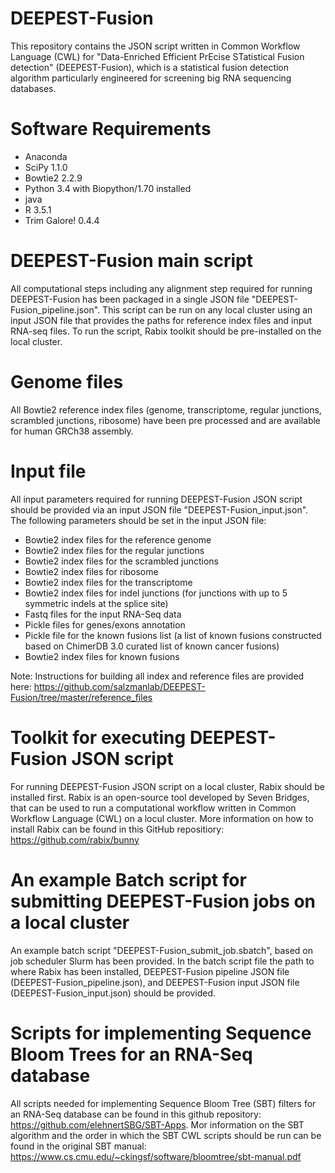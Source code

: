 # DEEPEST-Fusion

This repository contains the JSON script written in Common Workflow Language (CWL) for "Data-Enriched Efficient PrEcise STatistical Fusion detection" (DEEPEST-Fusion), which is a statistical fusion detection algorithm particularly engineered for screening big RNA sequencing databases. 

# Software Requirements

- Anaconda
- SciPy 1.1.0
- Bowtie2 2.2.9
- Python 3.4 with Biopython/1.70 installed
- java
- R 3.5.1
- Trim Galore! 0.4.4
# DEEPEST-Fusion main script

All computational steps including any alignment step required for running DEEPEST-Fusion has been packaged in a single JSON file "DEEPEST-Fusion_pipeline.json". This script can be run on any local cluster using an input JSON file that provides the paths for reference index files and input RNA-seq files. To run the script, Rabix toolkit should be pre-installed on the local cluster.  
# Genome files

All Bowtie2 reference index files (genome, transcriptome, regular junctions, scrambled junctions, ribosome) have been pre processed and are available for human GRCh38 assembly. 

# Input file

All input parameters required for running DEEPEST-Fusion JSON script should be provided via an input JSON file "DEEPEST-Fusion_input.json". The following parameters should be set in the input JSON file:

- Bowtie2 index files for the reference genome
- Bowtie2 index files for the regular junctions
- Bowtie2 index files for the scrambled junctions
- Bowtie2 index files for ribosome
- Bowtie2 index files for the transcriptome
- Bowtie2 index files for indel junctions (for junctions with up to 5 symmetric indels at the splice site)
- Fastq files for the input RNA-Seq data
- Pickle files for genes/exons annotation
- Pickle file for the known fusions list (a list of known fusions constructed based on ChimerDB 3.0 curated list of known cancer fusions)
- Bowtie2 index files for known fusions

Note: Instructions for building all index and reference files are provided here: 
https://github.com/salzmanlab/DEEPEST-Fusion/tree/master/reference_files 

# Toolkit for executing DEEPEST-Fusion JSON script

For running DEEPEST-Fusion JSON script on a local cluster, Rabix should be installed first. Rabix is an open-source tool developed by Seven Bridges, that can be used to run a computational workflow written in Common Workflow Language (CWL) on a locul cluster. More information on how to install Rabix can be found in this GitHub repositiory: https://github.com/rabix/bunny  

# An example Batch script for submitting DEEPEST-Fusion jobs on a local cluster

An example batch script "DEEPEST-Fusion_submit_job.sbatch", based on job scheduler Slurm has been provided. In the batch script file the path to where Rabix has been installed, DEEPEST-Fusion pipeline JSON file (DEEPEST-Fusion_pipeline.json), and DEEPEST-Fusion input JSON file (DEEPEST-Fusion_input.json) should be provided. 

# Scripts for implementing Sequence Bloom Trees for an RNA-Seq database

All scripts needed for implementing Sequence Bloom Tree (SBT) filters for an RNA-Seq database can be found in this github repository: https://github.com/elehnertSBG/SBT-Apps. Mor information on the SBT algorithm and the order in which the SBT CWL scripts should be run can be found in the original SBT manual: https://www.cs.cmu.edu/~ckingsf/software/bloomtree/sbt-manual.pdf 
